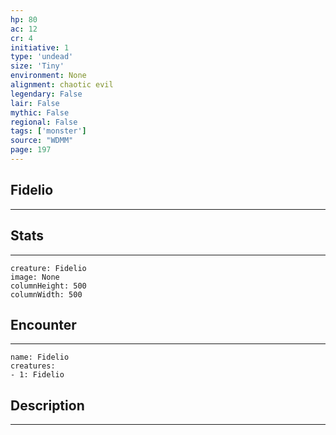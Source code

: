 ```yaml
---
hp: 80
ac: 12
cr: 4
initiative: 1
type: 'undead'    
size: 'Tiny'
environment: None
alignment: chaotic evil
legendary: False
lair: False
mythic: False
regional: False
tags: ['monster']
source: "WDMM"
page: 197
---
```


## Fidelio
---



## Stats
---

```statblock
creature: Fidelio
image: None
columnHeight: 500
columnWidth: 500
```

## Encounter
---

```encounter-table
name: Fidelio
creatures:
- 1: Fidelio
```

## Description
---





